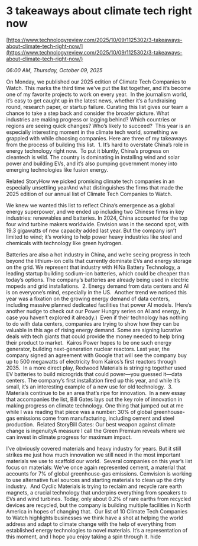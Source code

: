# 3 takeaways about climate tech right now

[https://www.technologyreview.com/2025/10/09/1125302/3-takeaways-about-climate-tech-right-now/](https://www.technologyreview.com/2025/10/09/1125302/3-takeaways-about-climate-tech-right-now/)

*06:00 AM, Thursday, October 09, 2025*

On Monday, we published our 2025 edition of Climate Tech Companies to Watch. This marks the third time we’ve put the list together, and it’s become one of my favorite projects to work on every year.  In the journalism world, it’s easy to get caught up in the latest news, whether it’s a fundraising round, research paper, or startup failure. Curating this list gives our team a chance to take a step back and consider the broader picture. What industries are making progress or lagging behind? Which countries or regions are seeing quick changes? Who’s likely to succeed?   This year is an especially interesting moment in the climate tech world, something we grappled with while choosing companies. Here are three of my takeaways from the process of building this list.  1. It’s hard to overstate China’s role in energy technology right now.  To put it bluntly, China’s progress on cleantech is wild. The country is dominating in installing wind and solar power and building EVs, and it’s also pumping government money into emerging technologies like fusion energy.

Related StoryHow we picked promising climate tech companies in an especially unsettling yearAnd what distinguishes the firms that made the 2025 edition of our annual list of Climate Tech Companies to Watch.

We knew we wanted this list to reflect China’s emergence as a global energy superpower, and we ended up including two Chinese firms in key industries: renewables and batteries. In 2024, China accounted for the top four wind turbine makers worldwide. Envision was in the second spot, with 19.3 gigawatts of new capacity added last year. But the company isn’t limited to wind; it’s working to help power heavy industries like steel and chemicals with technology like green hydrogen.

Batteries are also a hot industry in China, and we’re seeing progress in tech beyond the lithium-ion cells that currently dominate EVs and energy storage on the grid. We represent that industry with HiNa Battery Technology, a leading startup building sodium-ion batteries, which could be cheaper than today’s options. The company’s batteries are already being used in electric mopeds and grid installations.  2. Energy demand from data centers and AI is on everyone’s mind, especially in the US.  Another trend we noticed this year was a fixation on the growing energy demand of data centers, including massive planned dedicated facilities that power AI models. (Here’s another nudge to check out our Power Hungry series on AI and energy, in case you haven’t explored it already.)  Even if their technology has nothing to do with data centers, companies are trying to show how they can be valuable in this age of rising energy demand. Some are signing lucrative deals with tech giants that could provide the money needed to help bring their product to market.  Kairos Power hopes to be one such energy generator, building next-generation nuclear reactors. Last year, the company signed an agreement with Google that will see the company buy up to 500 megawatts of electricity from Kairos’s first reactors through 2035.   In a more direct play, Redwood Materials is stringing together used EV batteries to build microgrids that could power—you guessed it—data centers. The company’s first installation fired up this year, and while it’s small, it’s an interesting example of a new use for old technology.  3. Materials continue to be an area that’s ripe for innovation.  In a new essay that accompanies the list, Bill Gates lays out the key role of innovation in making progress on climate technology. One thing that jumped out at me while I was reading that piece was a number: 30% of global greenhouse-gas emissions come from manufacturing, including cement and steel production.  Related StoryBill Gates: Our best weapon against climate change is ingenuityA measure I call the Green Premium reveals where we can invest in climate progress for maximum impact.

I’ve obviously covered materials and heavy industry for years. But it still strikes me just how much innovation we still need in the most important materials we use to scaffold our world.  Several companies on this year’s list focus on materials: We’ve once again represented cement, a material that accounts for 7% of global greenhouse-gas emissions. Cemvision is working to use alternative fuel sources and starting materials to clean up the dirty industry.  And Cyclic Materials is trying to reclaim and recycle rare earth magnets, a crucial technology that underpins everything from speakers to EVs and wind turbines. Today, only about 0.2% of rare earths from recycled devices are recycled, but the company is building multiple facilities in North America in hopes of changing that.  Our list of 10 Climate Tech Companies to Watch highlights businesses we think have a shot at helping the world address and adapt to climate change with the help of everything from established energy technologies to novel materials. It’s a representation of this moment, and I hope you enjoy taking a spin through it. hide

